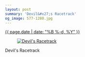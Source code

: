 ```yaml
---
layout: post
summary: 'Devil&#x27;s Racetrack'
og_image: 577-1280.jpg
---
```


<div class="post">
 <time>
  <a href="/577">
   {{ page.date | date: "%B %-d, %Y" }}
  </a>
 </time>
 <a href="/577">
  <figure data-taken="11/25/2016">
   <img alt="Devil's Racetrack" sizes="(min-width: 700px) 50vw, calc(100vw - 2rem)" src="{{ site.assets_url }}/577-640.jpg" srcset="{{ site.assets_url }}/577-320.jpg 320w, {{ site.assets_url }}/577-640.jpg 640w, {{ site.assets_url }}/577-960.jpg 960w, {{ site.assets_url }}/577-1280.jpg 1280w"/>
  </figure>
 </a>
 <span>
  Devil's Racetrack
 </span>
</div>

